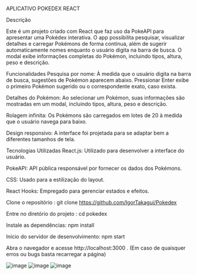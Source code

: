 APLICATIVO POKEDEX REACT 

Descrição

Este é um projeto criado com React que faz uso da PokeAPI para apresentar uma Pokédex interativa. O app possibilita pesquisar, visualizar detalhes e carregar Pokémons de forma contínua, além de sugerir automaticamente nomes enquanto o usuário digita na barra de busca. O modal exibe informações completas do Pokémon, incluindo tipos, altura, peso e descrição.

Funcionalidades
Pesquisa por nome: À medida que o usuário digita na barra de busca, sugestões de Pokémon aparecem abaixo. Pressionar Enter exibe o primeiro Pokémon sugerido ou o correspondente exato, caso exista.

Detalhes do Pokémon: Ao selecionar um Pokémon, suas informações são mostradas em um modal, incluindo tipos, altura, peso e descrição.

Rolagem infinita: Os Pokémons são carregados em lotes de 20 à medida que o usuário navega para baixo.

Design responsivo: A interface foi projetada para se adaptar bem a diferentes tamanhos de tela.

Tecnologias Utilizadas
React.js: Utilizado para desenvolver a interface do usuário.

PokeAPI: API pública responsável por fornecer os dados dos Pokémons.

CSS: Usado para a estilização do layout.

React Hooks: Empregado para gerenciar estados e efeitos.

Clone o repositório : git clone https://github.com/IgorTakagui/Pokedex

Entre no diretório do projeto : cd pokedex

Instale as dependências: npm install

Início do servidor de desenvolvimento: npm start

Abra o navegador e acesse http://localhost:3000 . (Em caso de quaisquer erros ou bugs basta recarregar a página)

![image](https://github.com/user-attachments/assets/dfbb4a8d-8b79-4162-9cba-363f04b6c4fc)
![image](https://github.com/user-attachments/assets/db33d336-9ade-410e-a154-99b2a2ed88c2)
![image](https://github.com/user-attachments/assets/33036872-9db8-42ca-b12a-80690ac2b370)

